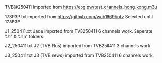 TVB@250411 imported from https://epg.pw/test_channels_hong_kong.m3u

173P3P.txt imported from https://github.com/wcb1969/iptv             Selected until 173P3P

J1_250411.txt  Jade imported from TVB250411           6 channels work. Seperate "J1" & "J1n" folders.

J2_250411.txt  J2 (TVB Plus) imported from TVB250411  3 channels work.

J3_250411.txt  J3 (TVB news) imported from TVB250411  6 channels work.

